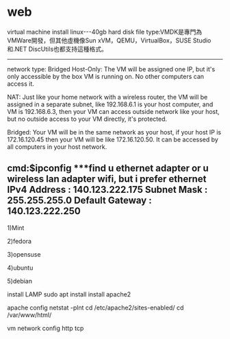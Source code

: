 # web
virtual machine install linux---40gb
hard disk file type:VMDK是專門為VMWare開發，但其他虛機像Sun xVM，QEMU，VirtualBox，SUSE Studio和.NET DiscUtils也都支持這種格式。

---------------------------------------------------------------
network type: Bridged
Host-Only: The VM will be assigned one IP, but it's only accessible by the box VM is running on. No other computers can access it.

NAT: Just like your home network with a wireless router, the VM will be assigned in a separate subnet, like 192.168.6.1 is your host computer, and VM is 192.168.6.3, then your VM can access outside network like your host, but no outside access to your VM directly, it's protected.

Bridged: Your VM will be in the same network as your host, if your host IP is 172.16.120.45 then your VM will be like 172.16.120.50. It can be accessed by all computers in your host network.

cmd:$ipconfig
***find u ethernet adapter or u wireless lan adapter wifi, but i prefer ethernet
 IPv4 Address : 140.123.222.175
 Subnet Mask : 255.255.255.0
 Default Gateway : 140.123.222.250
---------------------------------------------------------------

1)Mint


2)fedora



3)opensuse



4)ubuntu


5)debian




install LAMP
sudo apt install install apache2






apache config
netstat -plnt
cd /etc/apache2/sites-enabled/
cd /var/www/html/

vm network config
http tcp 



















